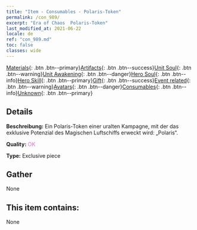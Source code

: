 ```yaml
---
title: "Item - Consumables - Polaris-Token"
permalink: /con_989/
excerpt: "Era of Chaos  Polaris-Token"
last_modified_at: 2021-06-22
locale: de
ref: "con_989.md"
toc: false
classes: wide
---
```

 [Materials](/ItemsDE/){: .btn .btn--primary}[Artifacts](/ItemsDE/Artifacts/){: .btn .btn--success}[Unit Soul](/ItemsDE/UnitSoul/){: .btn .btn--warning}[Unit Awakening](/ItemsDE/UnitAwakening/){: .btn .btn--danger}[Hero Soul](/ItemsDE/HeroSoul/){: .btn .btn--info}[Hero Skill](/ItemsDE/HeroSkill/){: .btn .btn--primary}[Gift](/ItemsDE/Gift/){: .btn .btn--success}[Event related](/ItemsDE/Events/){: .btn .btn--warning}[Avatars](/ItemsDE/Avatars/){: .btn .btn--danger}[Consumables](/ItemsDE/Consumables/){: .btn .btn--info}[Unknown](/ItemsDE/Unknown/){: .btn .btn--primary}

## Details
 **Beschreibung:** Ein Polaris-Token einer uralten Kampagne, mit der das exklusive Potenzial des Magischen Luftschiffs erweckt wird: „Polaris“.

 **Quality:** <span style="color: #DA70D6">OK</span>

 **Type:** Exclusive piece

## Gather

  None

## This item contains:

  None

